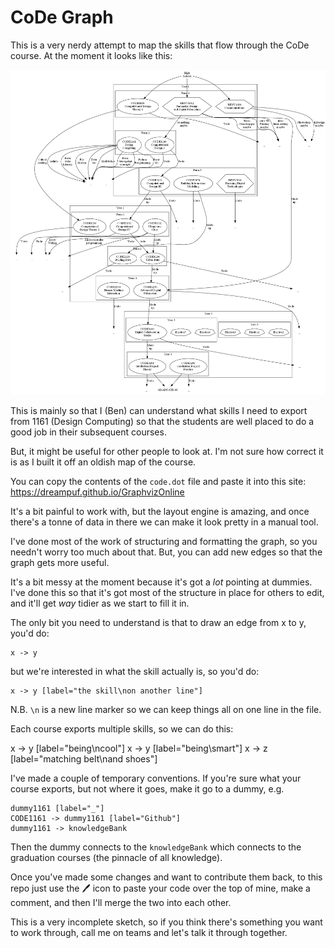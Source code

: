 # CoDe Graph

This is a very nerdy attempt to map the skills that flow through the CoDe course. At the moment it looks like this:

![a very messy diagram of the relationships between courses](map.png)

This is mainly so that I (Ben) can understand what skills I need to export from 1161 (Design Computing) so that the students are well placed to do a good job in their subsequent courses.

But, it might be useful for other people to look at. I'm not sure how correct it is as I built it off an oldish map of the course.

You can copy the contents of the `code.dot` file and paste it into this site: https://dreampuf.github.io/GraphvizOnline

It's a bit painful to work with, but the layout engine is amazing, and once there's a tonne of data in there we can make it look pretty in a manual tool.

I've done most of the work of structuring and formatting the graph, so you needn't worry too much about that. But, you can add new edges so that the graph gets more useful.

It's a bit messy at the moment because it's got a _lot_ pointing at dummies. I've done this so that it's got most of the structure in place for others to edit, and it'll get _way_ tidier as we start to fill it in.

The only bit you need to understand is that to draw an edge from x to y, you'd do:

    x -> y

but we're interested in what the skill actually is, so you'd do:

    x -> y [label="the skill\non another line"]

N.B. `\n` is a new line marker so we can keep things all on one line in the file.

Each course exports multiple skills, so we can do this:

x -> y [label="being\ncool"]
x -> y [label="being\smart"]
x -> z [label="matching belt\nand shoes"]

I've made a couple of temporary conventions. If you're sure what your course exports, but not where it goes, make it go to a dummy, e.g. 

    dummy1161 [label="_"]
    CODE1161 -> dummy1161 [label="Github"]
    dummy1161 -> knowledgeBank

Then the dummy connects to the `knowledgeBank` which connects to the graduation courses (the pinnacle of all knowledge).

Once you've made some changes and want to contribute them back, to this repo just use the 🖊️ icon to paste your code over the top of mine, make a comment, and then I'll merge the two into each other.

This is a very incomplete sketch, so if you think there's something you want to work through, call me on teams and let's talk it through together. 